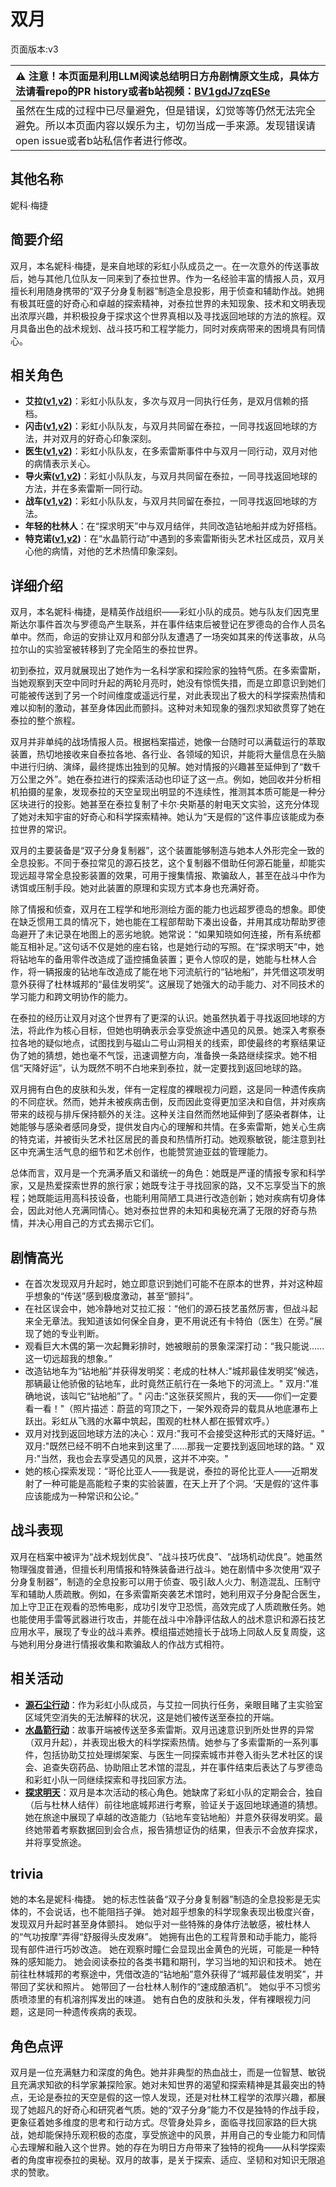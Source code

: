 # 双月
页面版本:v3
 

| :warning: 注意！本页面是利用LLM阅读总结明日方舟剧情原文生成，具体方法请看repo的PR history或者b站视频：[BV1gdJ7zqESe](https://www.bilibili.com/video/BV1gdJ7zqESe/)         |
|:----------------------------|
| 虽然在生成的过程中已尽量避免，但是错误，幻觉等等仍然无法完全避免。所以本页面内容以娱乐为主，切勿当成一手来源。发现错误请open issue或者b站私信作者进行修改。|



## 其他名称
妮科·梅捷
## 简要介绍
双月，本名妮科·梅捷，是来自地球的彩虹小队成员之一。在一次意外的传送事故后，她与其他几位队友一同来到了泰拉世界。作为一名经验丰富的情报人员，双月擅长利用随身携带的“双子分身复制器”制造全息投影，用于侦查和辅助作战。她拥有极其旺盛的好奇心和卓越的探索精神，对泰拉世界的未知现象、技术和文明表现出浓厚兴趣，并积极投身于探求这个世界真相以及寻找返回地球的方法的旅程。双月具备出色的战术规划、战斗技巧和工程学能力，同时对疾病带来的困境具有同情心。
## 相关角色
-   **艾拉([v1](../chars/char_4123_ela.md),[v2](char_4123_ela.md))**：彩虹小队队友，多次与双月一同执行任务，是双月信赖的搭档。
-   **闪击([v1](../chars/char_457_blitz.md),[v2](char_457_blitz.md))**：彩虹小队队友，与双月共同留在泰拉，一同寻找返回地球的方法，并对双月的好奇心印象深刻。
-   **医生([v1](../chars/char_4125_rdoc.md),[v2](char_4125_rdoc.md))**：彩虹小队队友，在多索雷斯事件中与双月一同行动，双月对他的病情表示关心。
-   **导火索([v1](../chars/char_4126_fuze.md),[v2](char_4126_fuze.md))**：彩虹小队队友，与双月共同留在泰拉，一同寻找返回地球的方法，并在多索雷斯一同行动。
-   **战车([v1](../chars/char_459_tachak.md),[v2](char_459_tachak.md))**：彩虹小队队友，与双月共同留在泰拉，一同寻找返回地球的方法。
-   **年轻的杜林人**：在“探求明天”中与双月结伴，共同改造钻地船并成为好搭档。
-   **特克诺([v1](../chars/char_4164_tecno.md),[v2](char_4164_tecno.md))**：在“水晶箭行动”中遇到的多索雷斯街头艺术社区成员，双月关心他的病情，对他的艺术热情印象深刻。
## 详细介绍
双月，本名妮科·梅捷，是精英作战组织——彩虹小队的成员。她与队友们因克里斯达尔事件首次与罗德岛产生联系，并在事件结束后被登记在罗德岛的合作人员名单中。然而，命运的安排让双月和部分队友遭遇了一场突如其来的传送事故，从乌拉尔山的实验室被转移到了完全陌生的泰拉世界。

初到泰拉，双月就展现出了她作为一名科学家和探险家的独特气质。在多索雷斯，当她观察到天空中同时升起的两轮月亮时，她没有惊慌失措，而是立即意识到她们可能被传送到了另一个时间维度或遥远行星，对此表现出了极大的科学探索热情和难以抑制的激动，甚至身体因此而颤抖。这种对未知现象的强烈求知欲贯穿了她在泰拉的整个旅程。

双月并非单纯的战场情报人员。根据档案描述，她像一台随时可以满载运行的萃取装置，热切地接收来自泰拉各地、各行业、各领域的知识，并能将大量信息在头脑中进行归纳、演绎，最终提炼出独到的见解。她对情报的兴趣甚至延伸到了“数千万公里之外”。她在泰拉进行的探索活动也印证了这一点。例如，她回收并分析相机拍摄的星象，发现泰拉的天空呈现出明显的不连续性，推测其本质可能是一种分区块进行的投影。她甚至在泰拉复制了卡尔·央斯基的射电天文实验，这充分体现了她对未知宇宙的好奇心和科学探索精神。她认为“天是假的”这件事应该能成为泰拉世界的常识。

双月的主要装备是“双子分身复制器”，这个装置能够制造与她本人外形完全一致的全息投影。不同于泰拉常见的源石技艺，这个复制器不借助任何源石能量，却能实现远超寻常全息投影装置的效果，可用于搜集情报、欺骗敌人，甚至在战斗中作为诱饵或压制手段。她对此装置的原理和实现方式本身也充满好奇。

除了情报和侦查，双月在工程学和地形测绘方面的能力也远超罗德岛的想象。即使在缺乏惯用工具的情况下，她也能在工程部帮助下凑出设备，并用其成功帮助罗德岛避开了未记录在地图上的恶劣地貌。她常说：“如果知晓如何连接，所有系统都能互相补足。”这句话不仅是她的座右铭，也是她行动的写照。在“探求明天”中，她将钻地车的备用零件改造成了遥控捕鱼装置；更令人惊叹的是，她能与杜林人合作，将一辆报废的钻地车改造成了能在地下河流航行的“钻地船”，并凭借这项发明意外获得了杜林城邦的“最佳发明奖”。这展现了她强大的动手能力、对不同技术的学习能力和跨文明协作的能力。

在泰拉的经历让双月对这个世界有了更深的认识。她虽然执着于寻找返回地球的方法，将此作为核心目标，但她也明确表示会享受旅途中遇见的风景。她深入考察泰拉各地的疑似地点，试图找到与磁山二号山洞相关的线索，即使最终的考察结果证伪了她的猜想，她也毫不气馁，迅速调整方向，准备换一条路继续探求。她不相信“天降好运”，认为既然不明不白地来到泰拉，就一定要找到返回地球的路。

双月拥有白色的皮肤和头发，伴有一定程度的裸眼视力问题，这是同一种遗传疾病的不同症状。然而，她并未被疾病击倒，反而因此变得更加坚决和自信，并对疾病带来的歧视与排斥保持额外的关注。这种关注自然而然地延伸到了感染者群体，让她能够与感染者感同身受，提供发自内心的理解和共情。在多索雷斯，她关心生病的特克诺，并被街头艺术社区居民的善良和热情所打动。她观察敏锐，能注意到社区中充满生活气息的细节和艺术创作，也能赞赏迪亚兹的管理能力。

总体而言，双月是一个充满矛盾又和谐统一的角色：她既是严谨的情报专家和科学家，又是热爱探索世界的旅行家；她既专注于寻找回家的路，又不忘享受当下的旅程；她既能运用高科技设备，也能利用简陋工具进行改造创新；她对疾病有切身体会，因此对他人充满同情心。她对泰拉世界的未知和奥秘充满了无限的好奇与热情，并决心用自己的方式去揭示它们。
## 剧情高光
*   在首次发现双月升起时，她立即意识到她们可能不在原本的世界，并对这种超乎想象的“传送”感到极度激动，甚至“颤抖”。
*   在社区误会中，她冷静地对艾拉汇报：“他们的源石技艺虽然厉害，但战斗起来全无章法。我知道该如何保全自身，更不用说还有卡特伯（医生）在旁。”展现了她的专业判断。
*   观看巨大木偶的第一次起舞彩排时，她被眼前的景象深深打动：“我只能说......这一切远超我的想象。”
*   改造钻地车为“钻地船”并获得发明奖：老成的杜林人:"城邦最佳发明奖”候选，那辆最让他骄傲的钻地车，此时竟然正航行在一条地下的河流上。" 双月:"准确地说，该叫它“钻地船”了。" 闪击:"这张获奖照片，我的天——你们一定要看一看！"（照片描述：蔚蓝的穹顶之下，一架外观奇异的载具从地底瀑布上跃出。彩虹从飞溅的水幕中筑起，围观的杜林人都在振臂欢呼。）
*   双月对找到返回地球方法的决心：双月:"我可不会接受这种形式的天降好运。" 双月:"既然已经不明不白地来到这里了......那我一定要找到返回地球的路。" 双月:"当然，我也会去享受遇见的风景，这并不冲突。"
*   她的核心探索发现：“哥伦比亚人——我是说，泰拉的哥伦比亚人——近期发射了一种可能是高能粒子束的实验装置，在天上开了个洞。‘天是假的’这件事应该能成为一种常识和公论。”
## 战斗表现
双月在档案中被评为“战术规划优良”、“战斗技巧优良”、“战场机动优良”。她虽然物理强度普通，但擅长利用情报和特殊装备进行战斗。她在剧情中多次使用“双子分身复制器”，制造的全息投影可以用于侦查、吸引敌人火力、制造混乱、压制守军和辅助人质疏散。例如，在多索雷斯突袭艺术馆时，她利用双子分身配合医生，加上守卫正在观看的恐怖电影，成功引发守卫恐慌，高效完成了人质疏散任务。她也能使用手雷等武器进行攻击，并能在战斗中冷静评估敌人的战术意识和源石技艺应用水平，展现了专业的战斗素养。模组描述她擅长于战场上同敌人反复周旋，这与她利用分身进行情报收集和欺骗敌人的作战方式相符。
## 相关活动
-   **[源石尘行动](../stories/act17d0.md)**：作为彩虹小队成员，与艾拉一同执行任务，亲眼目睹了主实验室区域凭空消失的无法解释的状况，这是她们被传送至泰拉的开端。
-   **[水晶箭行动](../stories/act32side.md)**：故事开端被传送至多索雷斯。双月迅速意识到所处世界的异常（双月升起），并表现出极大的科学探索热情。她参与了多索雷斯的一系列事件，包括协助艾拉处理绑架案、与医生一同探索城市并卷入街头艺术社区的误会、追查失窃药品、协助阻止艺术馆的混乱，并在事件结束后表达了与罗德岛和彩虹小队一同继续探索和寻找回家方法。
-   **[探求明天](../stories/story_iana_set_1.md)**：双月是本次活动的核心角色。她缺席了彩虹小队的定期会合，独自（后与杜林人结伴）前往地底城邦进行考察，验证关于返回地球通道的猜想。她在旅途中展现了卓越的改造能力（钻地车变钻地船）并意外获得发明奖。最终她带着考察数据回到会合点，报告猜想证伪的结果，但表示不会放弃探求，并将享受旅途。
## trivia
她的本名是妮科·梅捷。
她的标志性装备“双子分身复制器”制造的全息投影是无实体的，不会说话，也不能阻挡子弹。
她对超乎想象的科学现象表现出极度兴奋，发现双月升起时甚至身体颤抖。
她似乎对一些特殊的身体疗法敏感，被杜林人的“气功按摩”弄得“舒服得头皮发麻”。
她拥有出色的工程背景和动手能力，能将现有部件进行巧妙改造。
她在观察时瞳仁会显现出金黄色的光斑，可能是一种特殊的感知能力。
她会阅读泰拉的各类书籍和期刊，学习当地的知识和技术。
她在前往杜林城邦的考察途中，凭借改造的“钻地船”意外获得了“城邦最佳发明奖”，并带回了奖状和照片。
她带回了一台杜林人制作的“速成酿酒机”。
她似乎不习惯劣质喷漆里的有机溶剂挥发出的味道。
她有白色的皮肤和头发，伴有裸眼视力问题，这是同一种遗传疾病的表现。
## 角色点评
双月是一位充满魅力和深度的角色。她并非典型的热血战士，而是一位智慧、敏锐且充满求知欲的科学家兼探险家。她对未知世界的渴望和探索精神是其最突出的特点，无论是泰拉的天空是假的这一惊人发现，还是对杜林工程学的浓厚兴趣，都展现了她超凡的好奇心和研究者气质。她的“双子分身”能力不仅是独特的作战手段，更象征着她多维度的思考和行动方式。尽管身处异乡，面临寻找回家路的巨大挑战，她却能保持乐观积极的态度，享受旅途中的风景，并用自己的专业能力和同情心去理解和融入这个世界。她的存在为明日方舟带来了独特的视角——从科学探索者的角度审视泰拉的奥秘。双月的故事，是关于探索、适应、坚韧和对知识无限追求的赞歌。